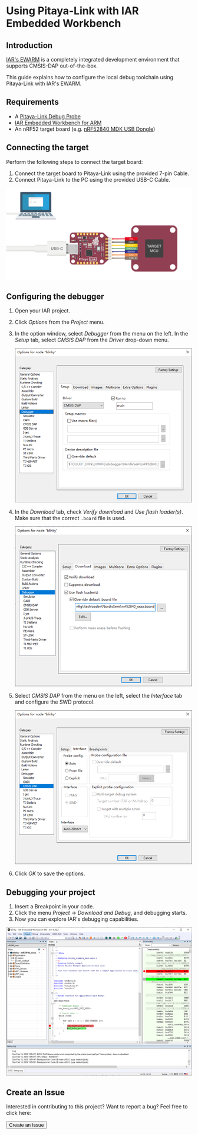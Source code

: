 # Using Pitaya-Link with IAR Embedded Workbench

## Introduction

[IAR's EWARM](https://www.iar.com/iar-embedded-workbench/#!?architecture=Arm) is a completely integrated development environment that supports CMSIS-DAP out-of-the-box.

This guide explains how to configure the local debug toolchain using Pitaya-Link with IAR's EWARM.

## Requirements

* A [Pitaya-Link Debug Probe](https://store.makerdiary.com/products/pitaya-link)
* [IAR Embedded Workbench for ARM](https://www.iar.com/iar-embedded-workbench/#!?architecture=Arm)
* An nRF52 target board (e.g. [nRF52840 MDK USB Dongle](https://store.makerdiary.com/products/nrf52840-mdk-usb-dongle))

## Connecting the target

Perform the following steps to connect the target board:

1. Connect the target board to Pitaya-Link using the provided 7-pin Cable.
2. Connect Pitaya-Link to the PC using the provided USB-C Cable.

![](assets/images/connect-the-target.png)

## Configuring the debugger

1. Open your IAR project.
2. Click *Options* from the *Project* menu.
3. In the option window, select *Debugger* from the menu on the left. In the *Setup* tab, select *CMSIS DAP* from the *Driver* drop-down menu.

	![](assets/images/iar-debugger-setup.png)

4. In the *Download* tab, check *Verify download* and *Use flash loader(s)*. Make sure that the correct `.board` file is used.

	![](assets/images/iar-debugger-download.png)

5. Select *CMSIS DAP* from the menu on the left, select the *Interface* tab and configure the SWD protocol.

	![](assets/images/iar-debugger-interface.png)

6. Click *OK* to save the options.

## Debugging your project

1. Insert a Breakpoint in your code. 
2. Click the menu *Project* -> *Download and Debug*, and debugging starts. 
3. Now you can explore IAR's debugging capabilities.

[![](assets/images/iar-debugging.png)](assets/images/iar-debugging.png)

## Create an Issue

Interested in contributing to this project? Want to report a bug? Feel free to click here:

<a href="https://github.com/makerdiary/pitaya-link/issues/new?title=IAR%20Usage:%20%3Ctitle%3E"><button data-md-color-primary="red-bud"><i class="fa fa-github"></i> Create an Issue</button></a>